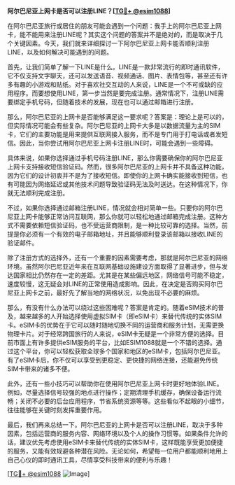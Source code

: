 **阿尔巴尼亚上网卡是否可以注册LINE？[[TG💪+ @esim1088](https://t.me/s/esim1088)]**

在阿尔巴尼亚旅行或居住的朋友可能会遇到一个问题：我手上的阿尔巴尼亚上网卡，能不能用来注册LINE呢？其实这个问题的答案并不是绝对的，而是取决于几个关键因素。今天，我们就来详细探讨一下阿尔巴尼亚上网卡能否顺利注册LINE，以及如何解决可能遇到的问题。

首先，让我们简单了解一下LINE是什么。LINE是一款非常流行的即时通讯软件，它不仅支持文字聊天，还可以发送语音、视频通话、图片、表情包等，甚至还有许多有趣的小游戏和贴纸。对于喜欢社交互动的人来说，LINE是一个不可或缺的应用程序。而要想使用LINE，第一步当然是要完成注册。通常情况下，注册LINE需要绑定手机号码，但随着技术的发展，现在也可以通过邮箱进行注册。

那么，阿尔巴尼亚的上网卡是否能够满足这一要求呢？答案是：理论上是可以的，但实际情况可能会有些复杂。阿尔巴尼亚的上网卡大多是以数据流量为主的SIM卡，它们的主要功能是用来提供互联网接入服务，而不是专门用于打电话或者发短信。因此，当你尝试用阿尔巴尼亚上网卡注册LINE时，可能会遇到一些障碍。

具体来说，如果你选择通过手机号码注册LINE，那么你需要确保你的阿尔巴尼亚上网卡支持接收短信验证码。然而，很多阿尔巴尼亚的上网卡并不具备这种功能，因为它们的设计初衷并不是为了接收短信。即使你的上网卡确实能接收到短信，也有可能因为网络延迟或其他技术问题导致验证码无法及时送达。在这种情况下，你就无法顺利完成注册。

不过，如果你选择通过邮箱注册LINE，情况就会相对简单一些。只要你的阿尔巴尼亚上网卡能够正常访问互联网，那么你就可以轻松地通过邮箱完成注册。这种方式不需要依赖短信验证码，也不受运营商限制，是一种比较可靠的选择。当然，前提是你必须有一个有效的电子邮箱地址，并且能够顺利登录该邮箱以接收LINE的验证邮件。

除了注册方式的选择外，还有一个重要的因素需要考虑，那就是阿尔巴尼亚的网络环境。虽然阿尔巴尼亚近年来在互联网基础设施建设方面取得了显著进步，但与发达国家相比仍然存在一定的差距。尤其是在某些偏远地区，网络信号可能不稳定，速度较慢，这无疑会对LINE的正常使用造成影响。因此，在决定是否购买阿尔巴尼亚上网卡之前，最好先了解当地的网络状况，以免出现不必要的麻烦。

那么，有没有什么办法可以绕过这些困难呢？答案是肯定的。随着eSIM技术的普及，越来越多的人开始选择使用虚拟SIM卡（即eSIM卡）来替代传统的实体SIM卡。eSIM卡的优势在于它可以随时随地切换不同的运营商和服务计划，无需更换物理卡片。对于经常跨国旅行的人来说，eSIM卡无疑是一个非常方便的选择。目前市面上有许多提供eSIM服务的平台，比如ESIM1088就是一个不错的选择。通过这个平台，你可以轻松获取全球多个国家和地区的eSIM卡，包括阿尔巴尼亚。有了eSIM卡后，你不仅可以享受到更稳定、更快捷的网络连接，还能避免传统SIM卡带来的诸多不便。

此外，还有一些小技巧可以帮助你在使用阿尔巴尼亚上网卡时更好地体验LINE。例如，尽量选择信号较强的地点进行操作；定期清理手机缓存，确保设备运行流畅；关闭不必要的后台应用程序，节省系统资源等等。这些看似不起眼的小细节，往往能够在关键时刻发挥重要作用。

最后，我们再来总结一下。阿尔巴尼亚的上网卡是否可以注册LINE，取决于多种因素，包括运营商的服务内容、网络环境以及个人的操作习惯等。如果条件允许的话，建议优先考虑使用eSIM卡来替代传统的实体SIM卡，这样既能享受更加便捷的服务，又能有效规避各种潜在风险。无论如何，希望每一位用户都能顺利地用上自己心仪的即时通讯工具，尽情享受科技带来的便利与乐趣！

[[TG💪+ @esim1088](https://t.me/s/esim1088) ![Image](https://i.postimg.cc/4NQfJmqS/Snipaste-2025-05-13-00-14-12.png)]